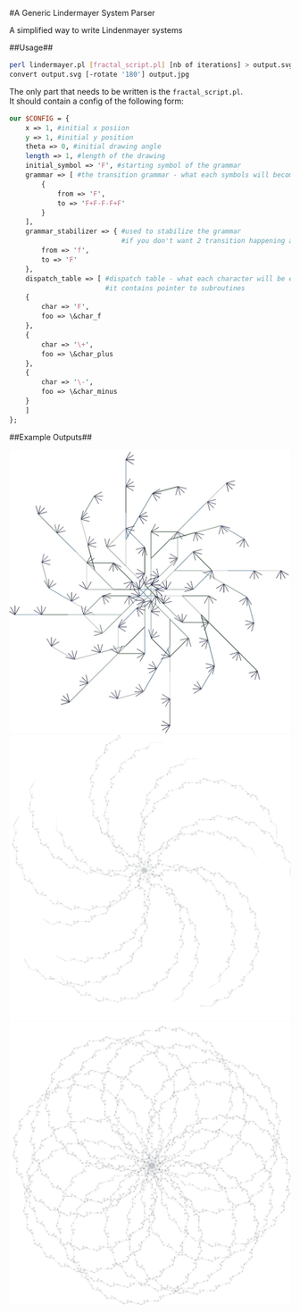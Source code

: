 #A Generic Lindermayer System Parser


A simplified way to write Lindenmayer systems


##Usage##


```bash
perl lindermayer.pl [fractal_script.pl] [nb of iterations] > output.svg
convert output.svg [-rotate '180'] output.jpg
```


The only part that needs to be written is the `fractal_script.pl`.  
It should contain a config of the following form:

```perl
our $CONFIG = {
	x => 1, #initial x posiion
	y => 1, #initial y position
	theta => 0, #initial drawing angle
	length => 1, #length of the drawing
	initial_symbol => 'F', #starting symbol of the grammar
	grammar => [ #the transition grammar - what each symbols will become
		{
			from => 'F',
			to => 'F+F-F-F+F'
		}
	],
	grammar_stabilizer => { #used to stabilize the grammar
							#if you don't want 2 transition happening at the same time
		from => 'f',
		to => 'F'
	},
	dispatch_table => [ #dispatch table - what each character will be executed as
						#it contains pointer to subroutines
	{
		char => 'F',
		foo => \&char_f
	},
	{
		char => '\+',
		foo => \&char_plus
	},
	{
		char => '\-',
		foo => \&char_minus
	}
	]
};
```


##Example Outputs##

![test shape 9 iter](https://raw.githubusercontent.com/venam/Lindenmayer-System/master/images/test_shape.jpg)
![test shape 15 iter](https://raw.githubusercontent.com/venam/Lindenmayer-System/master/images/test_shape_15.jpg)
![test shape 35 iter](https://raw.githubusercontent.com/venam/Lindenmayer-System/master/images/test_shape_35.jpg)
